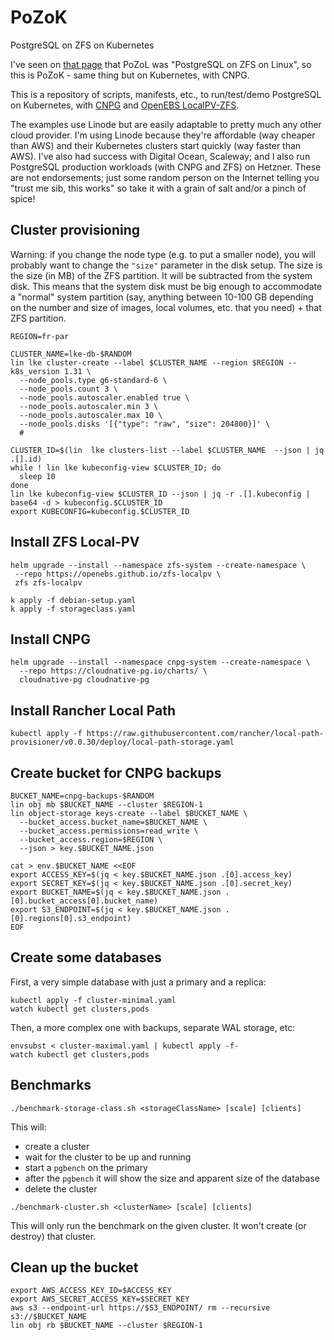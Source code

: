 # PoZoK

PostgreSQL on ZFS on Kubernetes

I've seen on [that page](https://vadosware.io/post/everything-ive-seen-on-optimizing-postgres-on-zfs-on-linux/) that PoZoL was "PostgreSQL on ZFS on Linux", so this is PoZoK - same thing but on Kubernetes, with CNPG.

This is a repository of scripts, manifests, etc., to run/test/demo PostgreSQL on Kubernetes, with [CNPG](https://cloudnative-pg.io/) and [OpenEBS LocalPV-ZFS](https://github.com/openebs/zfs-localpv).

The examples use Linode but are easily adaptable to pretty much any other cloud provider. I'm using Linode because they're affordable (way cheaper than AWS) and their Kubernetes clusters start quickly (way faster than AWS). I've also had success with Digital Ocean, Scaleway; and I also run PostgreSQL production workloads (with CNPG and ZFS) on Hetzner. These are not endorsements; just some random person on the Internet telling you "trust me sib, this works" so take it with a grain of salt and/or a pinch of spice!


## Cluster provisioning

Warning: if you change the node type (e.g. to put a smaller node), you will probably want to change the `"size"` parameter in the disk setup. The size is the size (in MB) of the ZFS partition. It will be subtracted from the system disk. This means that the system disk must be big enough to accommodate a "normal" system partition (say, anything between 10-100 GB depending on the number and size of images, local volumes, etc. that you need) + that ZFS partition.

```
REGION=fr-par

CLUSTER_NAME=lke-db-$RANDOM
lin lke cluster-create --label $CLUSTER_NAME --region $REGION --k8s_version 1.31 \
  --node_pools.type g6-standard-6 \
  --node_pools.count 3 \
  --node_pools.autoscaler.enabled true \
  --node_pools.autoscaler.min 3 \
  --node_pools.autoscaler.max 10 \
  --node_pools.disks '[{"type": "raw", "size": 204800}]' \
  #

CLUSTER_ID=$(lin  lke clusters-list --label $CLUSTER_NAME  --json | jq .[].id)
while ! lin lke kubeconfig-view $CLUSTER_ID; do
  sleep 10
done
lin lke kubeconfig-view $CLUSTER_ID --json | jq -r .[].kubeconfig | base64 -d > kubeconfig.$CLUSTER_ID
export KUBECONFIG=kubeconfig.$CLUSTER_ID
```

## Install ZFS Local-PV

```
helm upgrade --install --namespace zfs-system --create-namespace \
 --repo https://openebs.github.io/zfs-localpv \
 zfs zfs-localpv

k apply -f debian-setup.yaml
k apply -f storageclass.yaml
```

## Install CNPG

```
helm upgrade --install --namespace cnpg-system --create-namespace \
  --repo https://cloudnative-pg.io/charts/ \
  cloudnative-pg cloudnative-pg
```

## Install Rancher Local Path

```
kubectl apply -f https://raw.githubusercontent.com/rancher/local-path-provisioner/v0.0.30/deploy/local-path-storage.yaml
```

## Create bucket for CNPG backups

```
BUCKET_NAME=cnpg-backups-$RANDOM
lin obj mb $BUCKET_NAME --cluster $REGION-1
lin object-storage keys-create --label $BUCKET_NAME \
  --bucket_access.bucket_name=$BUCKET_NAME \
  --bucket_access.permissions=read_write \
  --bucket_access.region=$REGION \
  --json > key.$BUCKET_NAME.json

cat > env.$BUCKET_NAME <<EOF
export ACCESS_KEY=$(jq < key.$BUCKET_NAME.json .[0].access_key)
export SECRET_KEY=$(jq < key.$BUCKET_NAME.json .[0].secret_key)
export BUCKET_NAME=$(jq < key.$BUCKET_NAME.json .[0].bucket_access[0].bucket_name)
export S3_ENDPOINT=$(jq < key.$BUCKET_NAME.json .[0].regions[0].s3_endpoint)
EOF
```

## Create some databases

First, a very simple database with just a primary and a replica:

```
kubectl apply -f cluster-minimal.yaml
watch kubectl get clusters,pods
```

Then, a more complex one with backups, separate WAL storage, etc:

```
envsubst < cluster-maximal.yaml | kubectl apply -f-
watch kubectl get clusters,pods
```

## Benchmarks

```
./benchmark-storage-class.sh <storageClassName> [scale] [clients]
```

This will:
- create a cluster
- wait for the cluster to be up and running
- start a `pgbench` on the primary
- after the `pgbench` it will show the size and apparent size of the database
- delete the cluster

```
./benchmark-cluster.sh <clusterName> [scale] [clients]
```

This will only run the benchmark on the given cluster. It won't create (or destroy) that cluster.

## Clean up the bucket

```
export AWS_ACCESS_KEY_ID=$ACCESS_KEY
export AWS_SECRET_ACCESS_KEY=$SECRET_KEY
aws s3 --endpoint-url https://$S3_ENDPOINT/ rm --recursive s3://$BUCKET_NAME
lin obj rb $BUCKET_NAME --cluster $REGION-1
```

